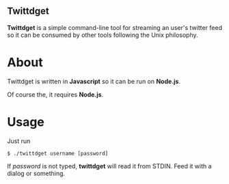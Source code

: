 ## Twittdget

**Twittdget** is a simple command-line tool for streaming an user's
twitter feed so it can be consumed by other tools following the Unix
philosophy.

# About

Twittdget is written in **Javascript** so it can be run on **Node.js**.

Of course the, it requires **Node.js**.

# Usage

Just run

    $ ./twittdget username [password]

If *password* is not typed, **twittdget** will read it from STDIN. Feed it with
a dialog or something.
